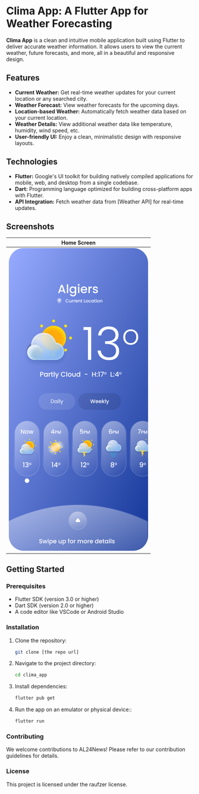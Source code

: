 # Clima App: A Flutter App for Weather Forecasting

**Clima App** is a clean and intuitive mobile application built using Flutter to deliver accurate weather information. It allows users to view the current weather, future forecasts, and more, all in a beautiful and responsive design.

## Features

* **Current Weather:** Get real-time weather updates for your current location or any searched city.
* **Weather Forecast:** View weather forecasts for the upcoming days.
* **Location-based Weather:** Automatically fetch weather data based on your current location.
* **Weather Details:** View additional weather data like temperature, humidity, wind speed, etc.
* **User-friendly UI:** Enjoy a clean, minimalistic design with responsive layouts.

## Technologies

* **Flutter:** Google's UI toolkit for building natively compiled applications for mobile, web, and desktop from a single codebase.
* **Dart:** Programming language optimized for building cross-platform apps with Flutter.
* **API Integration:** Fetch weather data from [Weather API] for real-time updates.

## Screenshots

| Home Screen       | 
| ----------------- | 
| ![Home Screen](./assets/home_screen.png) |

## Getting Started

### Prerequisites
* Flutter SDK (version 3.0 or higher)
* Dart SDK (version 2.0 or higher)
* A code editor like VSCode or Android Studio

### Installation


1. Clone the repository:
   ```bash
   git clone [the repo url]
2. Navigate to the project directory:
   ```bash
   cd clima_app
3. Install dependencies:
   ```bash
   flutter pub get
4. Run the app on an emulator or physical device::
   ```bash
   flutter run

### Contributing
We welcome contributions to AL24News! Please refer to our contribution guidelines for details.

### License
This project is licensed under the raufzer license.
